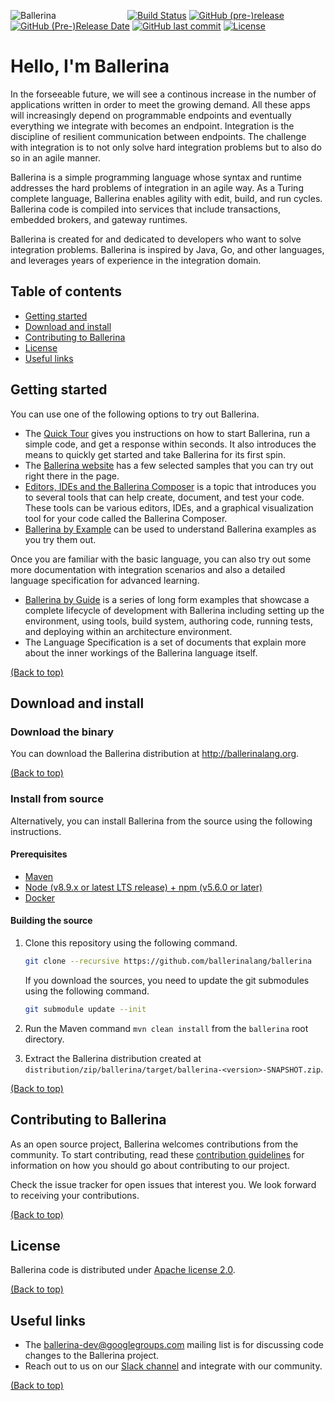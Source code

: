 ![Ballerina](https://ballerina.io/images/ballerina-logo.svg)
&nbsp;&nbsp;&nbsp;&nbsp;&nbsp;&nbsp;&nbsp;&nbsp;&nbsp;&nbsp;&nbsp;&nbsp;&nbsp;&nbsp;&nbsp;&nbsp;&nbsp;&nbsp;&nbsp;&nbsp;&nbsp;&nbsp;&nbsp;&nbsp;&nbsp;&nbsp;&nbsp;
[![Build Status](https://wso2.org/jenkins/buildStatus/icon?job=ballerina-lang/ballerina)](https://wso2.org/jenkins/view/All%20Builds/job/ballerina-lang/job/ballerina/)
[![GitHub (pre-)release](https://img.shields.io/github/release/ballerina-lang/ballerina/all.svg)](https://github.com/ballerina-lang/ballerina/releases)
[![GitHub (Pre-)Release Date](https://img.shields.io/github/release-date-pre/ballerina-lang/ballerina.svg)](https://github.com/ballerina-lang/ballerina/releases)
[![GitHub last commit](https://img.shields.io/github/last-commit/ballerina-lang/ballerina.svg)](https://github.com/ballerina-lang/ballerina/commits/master)
[![License](https://img.shields.io/badge/License-Apache%202.0-blue.svg)](https://opensource.org/licenses/Apache-2.0)


# Hello, I'm Ballerina

In the forseeable future, we will see a continous increase in the number of applications written in order to meet the growing demand. All these apps will increasingly depend on programmable endpoints and eventually everything we integrate with becomes an endpoint. Integration is the discipline of resilient communication between endpoints. The challenge with integration is to not only solve hard integration problems but to also do so in an agile manner.

Ballerina is a simple programming language whose syntax and runtime addresses the hard problems of integration in an agile way. As a Turing complete language, Ballerina enables agility with edit, build, and run cycles. Ballerina code is compiled into services that include transactions, embedded brokers, and gateway runtimes.

Ballerina is created for and dedicated to developers who want to solve integration problems. Ballerina is inspired by Java, Go, and other languages, and leverages years of experience in the integration domain.

## Table of contents

- [Getting started](#getting-started)
- [Download and install](#download-and-install)
- [Contributing to Ballerina](#contributing-to-ballerina)
- [License](#license)
- [Useful links](#useful-links)

## Getting started

You can use one of the following options to try out Ballerina.

* The [Quick Tour](https://github.com/ballerina-lang/ballerina/blob/master/docs/quick-tour.md) gives you instructions on how to start Ballerina, run a simple code, and get a response within seconds. It also introduces the means to quickly get started and take Ballerina for its first spin.
* The [Ballerina website](http://ballerinalang.org) has a few selected samples that you can try out right there in the page. 
* [Editors, IDEs and the Ballerina Composer](https://github.com/ballerina-lang/ballerina/blob/master/docs/tools-ides-ballerina-composer.md) is a topic that introduces you to several tools that can help create, document, and test your code. These tools can be various editors, IDEs, and a graphical visualization tool for your code called the Ballerina Composer.
* [Ballerina by Example](https://ballerinalang.org/docs/by-example/) can be used to understand Ballerina examples as you try them out. 

Once you are familiar with the basic language, you can also try out some more documentation with integration scenarios and also a detailed language specification for advanced learning.

* [Ballerina by Guide](https://github.com/ballerina-guides) is a series of long form examples that showcase a complete lifecycle of development with Ballerina including setting up the environment, using tools, build system, authoring code, running tests, and deploying within an architecture environment.
* The Language Specification is a set of documents that explain more about the inner workings of the Ballerina language itself.

[(Back to top)](#table-of-contents)

## Download and install

### Download the binary

You can download the Ballerina distribution at http://ballerinalang.org.

[(Back to top)](#table-of-contents)

### Install from source

Alternatively, you can install Ballerina from the source using the following instructions.

#### Prerequisites

* [Maven](https://maven.apache.org/download.cgi)
* [Node (v8.9.x or latest LTS release) + npm (v5.6.0 or later)](https://nodejs.org/en/download/)
* [Docker](https://www.docker.com/get-docker)

#### Building the source

1. Clone this repository using the following command.

    ```bash
    git clone --recursive https://github.com/ballerinalang/ballerina
    ```

    If you download the sources, you need to update the git submodules using the following command.
    
    ```bash
    git submodule update --init 
    ```
2. Run the Maven command ``mvn clean install`` from the ``ballerina`` root directory.
3. Extract the Ballerina distribution created at `distribution/zip/ballerina/target/ballerina-<version>-SNAPSHOT.zip`.

[(Back to top)](#table-of-contents)

## Contributing to Ballerina

As an open source project, Ballerina welcomes contributions from the community. To start contributing, read these [contribution guidelines](https://github.com/ballerina-lang/ballerina/blob/master/CONTRIBUTING.md) for information on how you should go about contributing to our project.

Check the issue tracker for open issues that interest you. We look forward to receiving your contributions.

[(Back to top)](#table-of-contents)

## License

Ballerina code is distributed under [Apache license 2.0](https://github.com/ballerina-lang/ballerina/blob/master/LICENSE).

[(Back to top)](#table-of-contents)

## Useful links

* The ballerina-dev@googlegroups.com mailing list is for discussing code changes to the Ballerina project.
* Reach out to us on our [Slack channel](https://ballerina-platform.slack.com/) and integrate with our community.

[(Back to top)](#table-of-contents)
